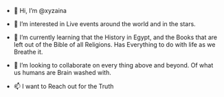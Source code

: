 - 👋 Hi, I’m @xyzaina
- 👀 I’m interested in Live events around the world and in the stars.

- 🌱 I’m currently learning that the History in Egypt, and the Books that are left out of the Bible of all Religions. Has Everything to do with life as we Breathe it.

- 💞️ I’m looking to collaborate on every thing above and beyond. Of what us humans  are Brain washed with. 

- 📫 I want to Reach out for the Truth 


